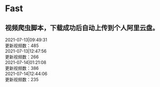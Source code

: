 
# Fast

## 视频爬虫脚本，下载成功后自动上传到个人阿里云盘。

2021-07-13|09:49:31  
更新视频数：485  
2021-07-13|12:47:56  
更新视频数：266  
2021-07-14|01:21:08  
更新视频数：386    
2021-07-14|12:44:06  
更新视频数：235